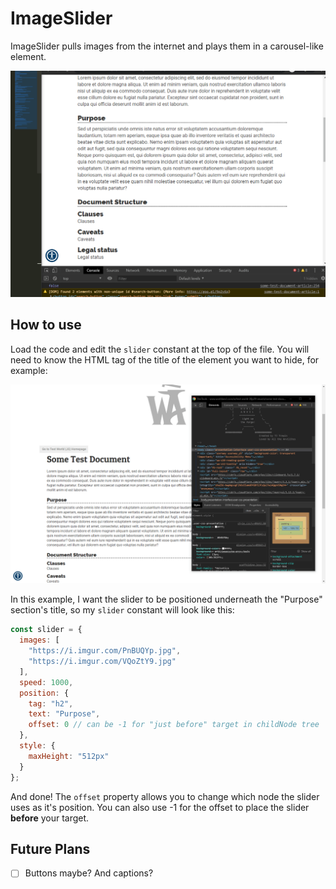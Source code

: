 # ImageSlider

ImageSlider pulls images from the internet and plays them in a carousel-like element.

![](preview.gif)

## How to use

Load the code and edit the `slider` constant at the top of the file. You will need to know the HTML tag of the title of the element you want to hide, for example:

![](example.gif)

In this example, I want the slider to be positioned underneath the "Purpose" section's title, so my `slider` constant will look like this:

```js
const slider = {
  images: [
    "https://i.imgur.com/PnBUQYp.jpg",
    "https://i.imgur.com/VQoZtY9.jpg"
  ],
  speed: 1000,
  position: {
    tag: "h2",
    text: "Purpose",
    offset: 0 // can be -1 for "just before" target in childNode tree
  },
  style: {
    maxHeight: "512px"
  }
};
```

And done! The `offset` property allows you to change which node the slider uses as it's position. You can also use -1 for the offset to place the slider **before** your target.

## Future Plans

- [ ] Buttons maybe? And captions?
